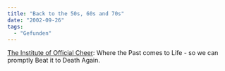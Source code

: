 ```yaml
---
title: "Back to the 50s, 60s and 70s"
date: "2002-09-26"
tags:
  - "Gefunden"
---
```


[The Institute of Official Cheer](http://www.lileks.com/institute/index.html): Where the Past comes to Life - so we can promptly Beat it to Death Again.
